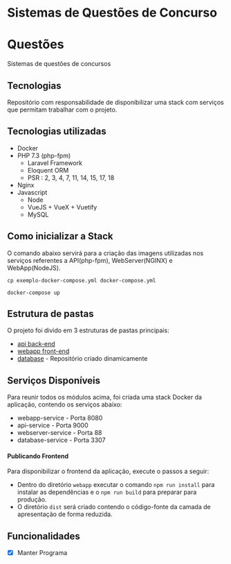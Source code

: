 # Sistemas de Questões de Concurso

# Questões
Sistemas de questões de concursos

## Tecnologias

Repositório com responsabilidade de disponibilizar uma stack com serviços que permitam trabalhar com o projeto.

## Tecnologias utilizadas

- Docker
- PHP 7.3 (php-fpm)
  - Laravel Framework
  - Eloquent ORM
  - PSR : 2, 3, 4, 7, 11, 14, 15, 17, 18
- Nginx
- Javascript
  - Node
  - VueJS + VueX + Vuetify
  - MySQL

## Como inicializar a Stack

O comando abaixo servirá para a criação das imagens utilizadas nos serviços referentes a API(php-fpm),
WebServer(NGINX) e WebApp(NodeJS).

```console
cp exemplo-docker-compose.yml docker-compose.yml
```
```console
docker-compose up
```

## Estrutura de pastas

O projeto foi divido em 3 estruturas de pastas principais:

- [api back-end](./api)
- [webapp front-end](./webapp)
- [database](./database) - Repositório criado dinamicamente 

## Serviços Disponíveis

Para reunir todos os módulos acima, foi criada uma stack Docker da aplicação, contendo os serviços abaixo:

- webapp-service - Porta 8080
- api-service - Porta 9000
- webserver-service - Porta 88
- database-service - Porta 3307

#### Publicando Frontend

Para disponibilizar o frontend da aplicação, execute o passos a seguir:
- Dentro do diretório `webapp`  executar o comando `npm run install` para instalar as dependências e o `npm run build` para preparar para produção. 
- O diretório `dist` será criado contendo o código-fonte da camada de apresentação de forma reduzida.

## Funcionalidades 
  
- [x] Manter Programa
